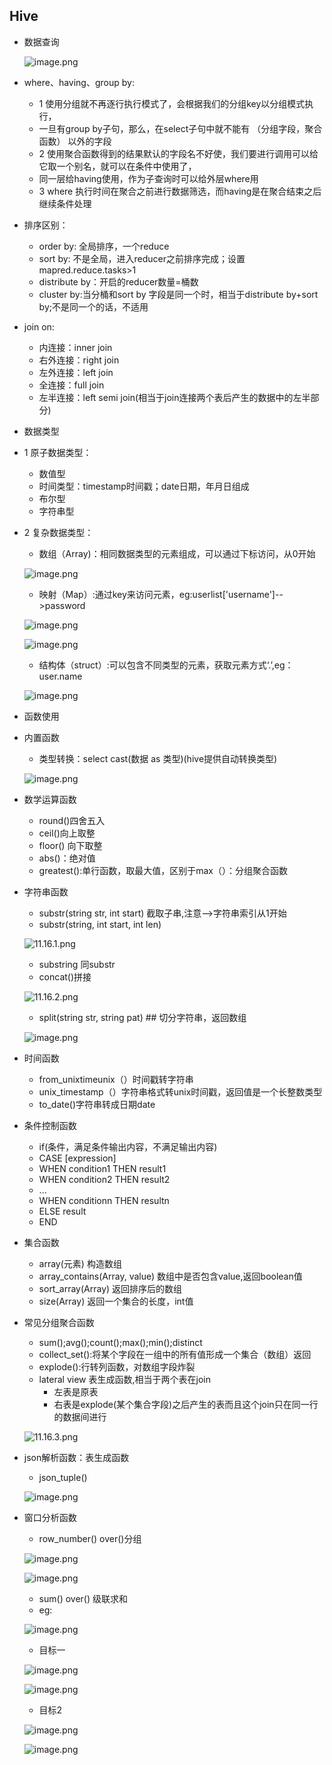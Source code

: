 
## Hive

* 数据查询
    
    ![image.png](https://upload-images.jianshu.io/upload_images/14466577-afbb6b13348402b1.png?imageMogr2/auto-orient/strip%7CimageView2/2/w/1240)
    
* where、having、group by:
    *  1 使用分组就不再逐行执行模式了，会根据我们的分组key以分组模式执行，
    *  一旦有group by子句，那么，在select子句中就不能有 （分组字段，聚合函数） 以外的字段
    *  2 使用聚合函数得到的结果默认的字段名不好使，我们要进行调用可以给它取一个别名，就可以在条件中使用了，
    *  同一层给having使用，作为子查询时可以给外层where用
    *  3 where 执行时间在聚合之前进行数据筛选，而having是在聚合结束之后继续条件处理
* 排序区别：
    * order by: 全局排序，一个reduce
    * sort  by: 不是全局，进入reducer之前排序完成；设置mapred.reduce.tasks>1
    *  distribute by：开启的reducer数量=桶数
    *  cluster by:当分桶和sort by 字段是同一个时，相当于distribute by+sort  by;不是同一个的话，不适用
* join  on:
    *  内连接：inner join
    *  右外连接：right join
    *  左外连接：left join
    *  全连接：full join
    *  左半连接：left semi join(相当于join连接两个表后产生的数据中的左半部分)
* 数据类型
*  1 原子数据类型：
    *  数值型
    *  时间类型：timestamp时间戳；date日期，年月日组成
    *  布尔型
    *  字符串型
*  2 复杂数据类型：
      *  数组（Array)：相同数据类型的元素组成，可以通过下标访问，从0开始
      
      ![image.png](https://upload-images.jianshu.io/upload_images/14466577-12750899cf0b654f.png?imageMogr2/auto-orient/strip%7CimageView2/2/w/1240)
       
      *  映射（Map）:通过key来访问元素，eg:userlist['username']-->password

      ![image.png](https://upload-images.jianshu.io/upload_images/14466577-912fcc4414cb51a0.png?imageMogr2/auto-orient/strip%7CimageView2/2/w/1240)

      ![image.png](https://upload-images.jianshu.io/upload_images/14466577-3c3013a30344a6c9.png?imageMogr2/auto-orient/strip%7CimageView2/2/w/1240) 

      *  结构体（struct）:可以包含不同类型的元素，获取元素方式‘.’,eg：user.name
      
      ![image.png](https://upload-images.jianshu.io/upload_images/14466577-d99530bca12097fd.png?imageMogr2/auto-orient/strip%7CimageView2/2/w/1240)
      
* 函数使用
* 内置函数
    * 类型转换：select cast(数据 as 类型)(hive提供自动转换类型)

    ![image.png](https://upload-images.jianshu.io/upload_images/14466577-355a86938e038192.png?imageMogr2/auto-orient/strip%7CimageView2/2/w/1240)

* 数学运算函数
    * round()四舍五入 
    * ceil()向上取整
    * floor() 向下取整
    * abs()：绝对值
    * greatest():单行函数，取最大值，区别于max（）：分组聚合函数
* 字符串函数
    * substr(string str, int start)   截取子串,注意-->字符串索引从1开始
    * substr(string, int start, int len)
   
     ![11.16.1.png](https://upload-images.jianshu.io/upload_images/14466577-aa6d02fe8b9d94e3.png?imageMogr2/auto-orient/strip%7CimageView2/2/w/1240)
    
    * substring 同substr
    * concat()拼接
       
     ![11.16.2.png](https://upload-images.jianshu.io/upload_images/14466577-e9003a5220c41c91.png?imageMogr2/auto-orient/strip%7CimageView2/2/w/1240)
 
    * split(string str, string pat)  ## 切分字符串，返回数组
    
    ![image.png](https://upload-images.jianshu.io/upload_images/14466577-702756fe976f974b.png?imageMogr2/auto-orient/strip%7CimageView2/2/w/1240)
    
*  时间函数  
    * from_unixtimeunix（）时间戳转字符串
    * unix_timestamp（）字符串格式转unix时间戳，返回值是一个长整数类型
    * to_date()字符串转成日期date
* 条件控制函数
    * if(条件，满足条件输出内容，不满足输出内容)
    * CASE [expression]
    * WHEN condition1 THEN result1
    * WHEN condition2 THEN result2
    * ...
    * WHEN conditionn THEN resultn
    * ELSE result
     * END
* 集合函数
    * array(元素) 构造数组
    * array_contains(Array<T>, value)  数组中是否包含value,返回boolean值
    * sort_array(Array<T>) 返回排序后的数组
    * size(Array<T>)  返回一个集合的长度，int值
 * 常见分组聚合函数
    * sum();avg();count();max();min();distinct
    * collect_set():将某个字段在一组中的所有值形成一个集合（数组）返回
    * explode():行转列函数，对数组字段炸裂
    * lateral view 表生成函数,相当于两个表在join
        * 左表是原表
        * 右表是explode(某个集合字段)之后产生的表而且这个join只在同一行的数据间进行
   
     ![11.16.3.png](https://upload-images.jianshu.io/upload_images/14466577-f570384bf5a4824a.png?imageMogr2/auto-orient/strip%7CimageView2/2/w/1240)
    
* json解析函数：表生成函数
    * json_tuple()
    
     ![image.png](https://upload-images.jianshu.io/upload_images/14466577-ad2200e607fa0a66.png?imageMogr2/auto-orient/strip%7CimageView2/2/w/1240)

* 窗口分析函数
    * row_number() over()分组
    
     ![image.png](https://upload-images.jianshu.io/upload_images/14466577-0c5421213348c18d.png?imageMogr2/auto-orient/strip%7CimageView2/2/w/1240)
    
     ![image.png](https://upload-images.jianshu.io/upload_images/14466577-2f1095517ab9d7e3.png?imageMogr2/auto-orient/strip%7CimageView2/2/w/1240)
    
    *  sum() over() 级联求和
    *  eg:  
    
     ![image.png](https://upload-images.jianshu.io/upload_images/14466577-b0572d6515898dfd.png?imageMogr2/auto-orient/strip%7CimageView2/2/w/1240)
     
    * 目标一
    
     ![image.png](https://upload-images.jianshu.io/upload_images/14466577-022df6fe86b943b0.png?imageMogr2/auto-orient/strip%7CimageView2/2/w/1240)
    
     ![image.png](https://upload-images.jianshu.io/upload_images/14466577-7198daed3d3ea78f.png?imageMogr2/auto-orient/strip%7CimageView2/2/w/1240)
    
    * 目标2
       
     ![image.png](https://upload-images.jianshu.io/upload_images/14466577-b5d20154c062e766.png?imageMogr2/auto-orient/strip%7CimageView2/2/w/1240)
    
     ![image.png](https://upload-images.jianshu.io/upload_images/14466577-84e010557d687e12.png?imageMogr2/auto-orient/strip%7CimageView2/2/w/1240)


